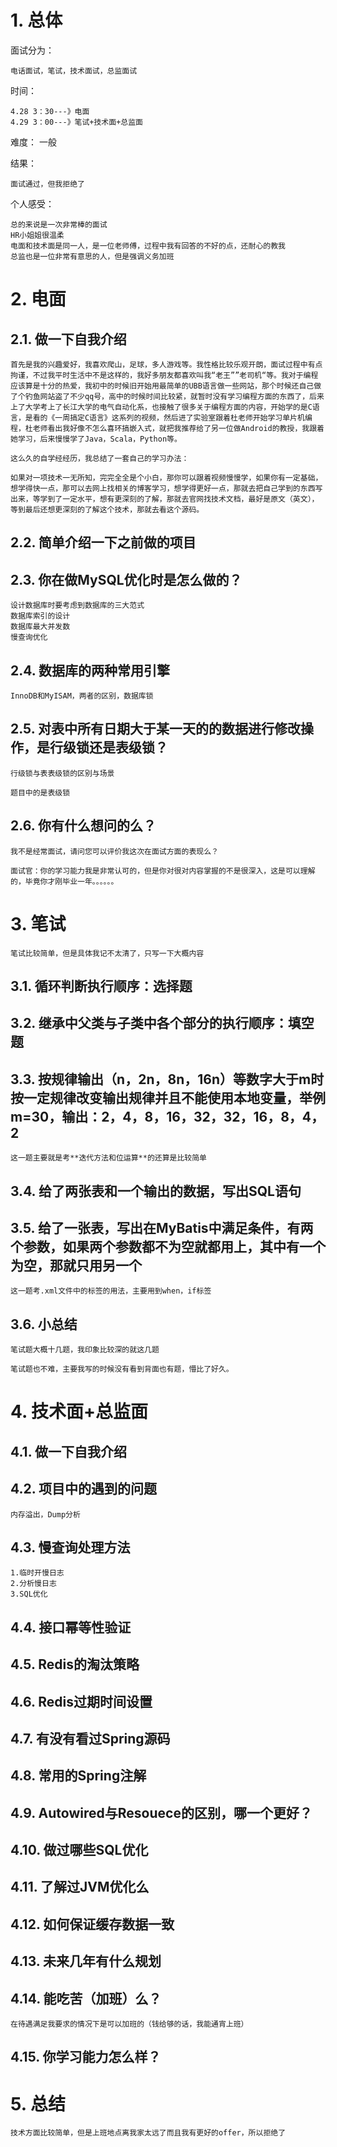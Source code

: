 # 1. 总体

面试分为：

    电话面试，笔试，技术面试，总监面试

时间：

    4.28 3：30---》电面
    4.29 3：00---》笔试+技术面+总监面

难度：
    一般

结果：

    面试通过，但我拒绝了

个人感受：
    
    总的来说是一次非常棒的面试
    HR小姐姐很温柔
    电面和技术面是同一人，是一位老师傅，过程中我有回答的不好的点，还耐心的教我
    总监也是一位非常有意思的人，但是强调义务加班

# 2. 电面
## 2.1. 做一下自我介绍
    首先是我的兴趣爱好，我喜欢爬山，足球，多人游戏等。我性格比较乐观开朗，面试过程中有点拘谨，不过我平时生活中不是这样的，我好多朋友都喜欢叫我“老王””老司机“等。我对于编程应该算是十分的热爱，我初中的时候旧开始用最简单的UBB语言做一些网站，那个时候还自己做了个钓鱼网站盗了不少qq号，高中的时候时间比较紧，就暂时没有学习编程方面的东西了，后来上了大学考上了长江大学的电气自动化系，也接触了很多关于编程方面的内容，开始学的是C语言，是看的《一周搞定C语言》这系列的视频，然后进了实验室跟着杜老师开始学习单片机编程，杜老师看出我好像不怎么喜环搞嵌入式，就把我推荐给了另一位做Android的教授，我跟着她学习，后来慢慢学了Java，Scala，Python等。

    这么久的自学经经历，我总结了一套自己的学习办法：

    如果对一项技术一无所知，完完全全是个小白，那你可以跟着视频慢慢学，如果你有一定基础，想学得快一点，那可以去网上找相关的博客学习，想学得更好一点，那就去把自己学到的东西写出来，等学到了一定水平，想有更深刻的了解，那就去官网找技术文档，最好是原文（英文），等到最后还想更深刻的了解这个技术，那就去看这个源码。

## 2.2. 简单介绍一下之前做的项目
## 2.3. 你在做MySQL优化时是怎么做的？

    设计数据库时要考虑到数据库的三大范式
    数据库索引的设计
    数据库最大并发数
    慢查询优化

## 2.4. 数据库的两种常用引擎

    InnoDB和MyISAM，两者的区别，数据库锁

## 2.5. 对表中所有日期大于某一天的的数据进行修改操作，是行级锁还是表级锁？

    行级锁与表表级锁的区别与场景

    题目中的是表级锁

## 2.6. 你有什么想问的么？
    我不是经常面试，请问您可以评价我这次在面试方面的表现么？

    面试官：你的学习能力我是非常认可的，但是你对很对内容掌握的不是很深入，这是可以理解的，毕竟你才刚毕业一年。。。。。。

# 3. 笔试
    笔试比较简单，但是具体我记不太清了，只写一下大概内容
## 3.1. 循环判断执行顺序：选择题
## 3.2. 继承中父类与子类中各个部分的执行顺序：填空题
## 3.3. 按规律输出（n，2n，8n，16n）等数字大于m时按一定规律改变输出规律并且不能使用本地变量，举例m=30，输出：2，4，8，16，32，32，16，8，4，2
    这一题主要就是考**迭代方法和位运算**的还算是比较简单
## 3.4. 给了两张表和一个输出的数据，写出SQL语句
## 3.5. 给了一张表，写出在MyBatis中满足条件，有两个参数，如果两个参数都不为空就都用上，其中有一个为空，那就只用另一个
    这一题考.xml文件中的标签的用法，主要用到when，if标签

## 3.6. 小总结
    笔试题大概十几题，我印象比较深的就这几题

    笔试题也不难，主要我写的时候没有看到背面也有题，懵比了好久。

# 4. 技术面+总监面

## 4.1. 做一下自我介绍
## 4.2. 项目中的遇到的问题
    内存溢出，Dump分析
## 4.3. 慢查询处理方法

    1.临时开慢日志
    2.分析慢日志
    3.SQL优化

## 4.4. 接口幂等性验证
## 4.5. Redis的淘汰策略
## 4.6. Redis过期时间设置
## 4.7. 有没有看过Spring源码
## 4.8. 常用的Spring注解
## 4.9. Autowired与Resouece的区别，哪一个更好？
## 4.10. 做过哪些SQL优化
## 4.11. 了解过JVM优化么
## 4.12. 如何保证缓存数据一致
## 4.13. 未来几年有什么规划
## 4.14. 能吃苦（加班）么？
    在待遇满足我要求的情况下是可以加班的（钱给够的话，我能通宵上班）
## 4.15. 你学习能力怎么样？

# 5. 总结
    技术方面比较简单，但是上班地点离我家太远了而且我有更好的offer，所以拒绝了 

